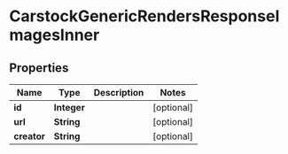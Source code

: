 

# CarstockGenericRendersResponseImagesInner


## Properties

| Name | Type | Description | Notes |
|------------ | ------------- | ------------- | -------------|
|**id** | **Integer** |  |  [optional] |
|**url** | **String** |  |  [optional] |
|**creator** | **String** |  |  [optional] |



